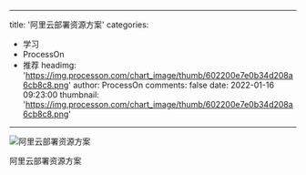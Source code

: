 
---
title: '阿里云部署资源方案'
categories: 
 - 学习
 - ProcessOn
 - 推荐
headimg: 'https://img.processon.com/chart_image/thumb/602200e7e0b34d208a6cb8c8.png'
author: ProcessOn
comments: false
date: 2022-01-16 09:23:00
thumbnail: 'https://img.processon.com/chart_image/thumb/602200e7e0b34d208a6cb8c8.png'
---

<div>   
<img class="thumb" alt="阿里云部署资源方案" src="https://img.processon.com/chart_image/thumb/602200e7e0b34d208a6cb8c8.png" referrerpolicy="no-referrer">
<p>阿里云部署资源方案</p>  
</div>
            